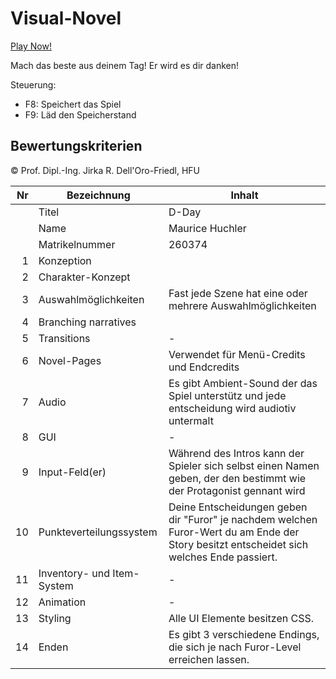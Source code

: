 # Visual-Novel

[Play Now!](https://mauricehuchler.github.io/Visual-Novel//Template/Template.html)

Mach das beste aus deinem Tag! Er wird es dir danken!

Steuerung:
- F8: Speichert das Spiel
- F9: Läd den Speicherstand

## Bewertungskriterien
© Prof. Dipl.-Ing. Jirka R. Dell'Oro-Friedl, HFU

| Nr | Bezeichnung           | Inhalt                                                                                                                                                                                                                                                                         |
|---:|-----------------------|--------------------------------------------------------------------------------------------------------------------------------------------------------------------------------------------------------------------------------------------------------------------------------|
|    | Titel                 | D-Day
|    | Name                  | Maurice Huchler
|    | Matrikelnummer        | 260374
|  1 | Konzeption     |                                                                                                                          |
|  2 | Charakter-Konzept     |                                                                                                                                                                              |
|  3 | Auswahlmöglichkeiten | Fast jede Szene hat eine oder mehrere Auswahlmöglichkeiten                                                                                                                                                     |
|  4 | Branching narratives      |                                                                                                                                                         |
|  5 | Transitions            | -                                                                                                                                                     |
|  6 | Novel-Pages            | Verwendet für Menü-Credits und Endcredits                                                                                                                                                          |
|  7 |         Audio         | Es gibt Ambient-Sound der das Spiel unterstütz und jede entscheidung wird audiotiv untermalt                                                                                                |
|  8 |         GUI            | -                                                                                                                                                                   |
|  9 | Input-Feld(er)          | Während des Intros kann der Spieler sich selbst einen Namen geben, der den bestimmt wie der Protagonist gennant wird                                                                                                                                                                   |
|  10 | Punkteverteilungssystem     | Deine Entscheidungen geben dir "Furor" je nachdem welchen Furor-Wert du am Ende der Story besitzt entscheidet sich welches Ende passiert.                                                                                                                                                             |
|  11 | Inventory- und Item-System     | -                                                                                                                                                           |
| 12 | Animation     | -                                                                                                                                                                  |
| 13 | Styling          | Alle UI Elemente besitzen CSS.                                                                                                                                                                                 |
| 14 | Enden          | Es gibt 3 verschiedene Endings, die sich je nach Furor-Level erreichen lassen.                                                                                                                                                                              |
<br>
